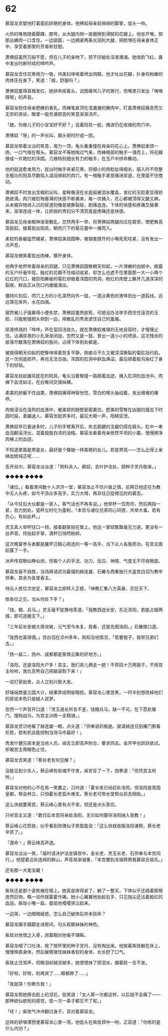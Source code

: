 # 62

慕容龙贪婪地盯着面前娇艳的身体。他捧起母亲软绵绵的脚掌，低头一吻。

火热的嘴唇随着脚踝、膝弯，从大腿内侧一直磨擦到滑腻的花瓣上。他张开嘴，把那丛嫩肉一口含住。一边舔舐，一边拥紧两条光润的大腿，把脸埋在母亲身体正中，享受着那里的芳香和甘甜。

萧佛奴虽然万般不愿，但在儿子的亲吻下，禁不住秘处淫液潮涌。她俏脸飞红，鼻中发出时断时续的呻吟声。

慕容龙含住花蒂用力一吸，待美妇哆嗦着喷出阴精，他才吐出花瓣，扑身将粉嫩的肉体压在身下，笑道：「娘，舒服吗？」

萧佛奴羞得耳根发红，她拼命摇着头，试图痛骂儿子的兽行，但嘴里只发出「咦咦呀呀」的声音。

慕容龙抱住母亲肥嫩的香乳，肉棒笔直顶在湿漉漉的嫩肉中，盯着萧佛奴痛苦而又无奈的哭诉，眼里一股充满邪恶的笑意渐渐汤开。

「娘，你做儿子的小宝宝好不好？」说着阳具一挺，捅进仍在收缩的肉穴中。

萧佛奴「呀」的一声长叫，眉头顿时拧成一团。

慕容龙带着淡淡的笑意，用力一顶，龟头重重撞在母亲的花心上。萧佛奴柔颈一扬，一口气噎在喉头。慕容龙不等她喘过气来，肉棒根部的触手一涌而上，将花瓣撑成一片艳红的浑圆。几根特别细长有力的触手，在玉户中拼命舞动。

他的挺送愈发用力，拔出时触手夹紧花蒂，将细小的肉粒扯得细长，插入时不但整支粗壮的阳具尽数捣入温润绵软的肉穴，有一根触手甚至捅进尿道，在里面不住搅动。

萧佛奴不时发出含糊的尖叫，星眸像浸在水底般被泪水覆盖，发红的玉脸更显得娇艳欲滴。肉穴被巨物塞满的快感不断袭来，每一次捅入，花心都被顶得又酸又麻。从未被异物进入过的尿道则像是被撕裂般，剧痛连连。下体的快感和疼痛交替袭来，渐渐连成一体，让娇弱的贵妇分不清究竟是疼痛还是快感。

慕容龙见母亲眼神渐渐散乱，忽然两手一举，将萧佛奴两腿向压在肩旁，使肥臀高高挺起。接着拔出阳具，朝肉穴下的菊花蕾中一捅而入。

柔软的香躯猛然绷紧，萧佛奴美目圆睁，被钢套撑开的小嘴死死咬紧，没有发出一点声息。

慕容龙微笑着拔出肉棒，挪开身体。

他两手依然举着母亲的双腿，只见萧佛奴圆臀朝天仰起，一片滑嫩的白腻中，敞露的玉户纤毫毕现，殷红的花瓣不住缩动收紧，却怎么也遮不住里面那一大一小两个红红的穴口，被巨阳撕破的菊肛却敞着浑圆的肉洞，粉红的肉壁上撕开几道深深的裂痕，鲜血正从伤口内缓缓涌出。

僵持片刻后，肉穴上方的小孔突然向外一鼓，一道淡黄色的液体划出一道弧线，远远落在床外，水花四溅。

居然被儿子强暴得小便失禁，萧佛奴羞愤欲死，可她没办法举手捂住住滚烫的玉脸，只能勉强把头侧到一边，用散乱的秀发遮住自己的羞赧。

尿液喷溅的「哗哗」声在室回汤良久，就在萧佛奴难堪的无地自容时，才慢慢止住。沾满尿液的小孔渐渐闭拢，忽然又是一鼓，冒出一道小小的喷泉。这次残余的尿液尽数落在萧佛奴的股间，沾得下体到处都是。

被按得朝天仰起的肥臀哆嗦着恢复平静，刚癒合不久又被深深撕裂的菊肛括约肌，这一次彻底损坏，再也无法合拢。浑圆的肛洞中鲜血满溢，最后顺着股沟染红了身下的轻毯。

慕容龙扶起雄风犹在的阳具，龟头沿着臀缝一路擦着血迹，捅入肛洞的血池中。肉棒下血流如注，在白臀间交错纵横。

柔美的娇躯不住战栗，萧佛奴痛得神智恍惚，雪白的喉头抽动着，发出艰难的痛呼。

肉根浸没在温热的血液中，被柔软的肠壁密密裹住。肥美的雪臀在凶狠的撞击下时圆时扁，柔媚迷人。慕容龙挺弄多时，最后大喝一声，阳精狂泄。

萧佛奴早已昏迷多时，儿子的手臂离开后，失去筋腱的玉腿仍搭在肩头。肛中一串血泡翻滚浮出，混着股股白浓的浊精。慕容龙看着母亲依然平坦的小腹，慢慢擦净肉棒上的血迹。

不知道里面是男是女，最好是个像娘一样美艳的女儿。若是男孩——怎么比得上亲妹血统纯正呢……

丢开丝巾，慕容龙淡淡道：「照料夫人。鹂奴，去叶护法处，把种子灵丹取来。」

◆◆◆◆ ◆◆◆◆

「诸位。」看着席间数十人济济一堂，慕容龙止不住兴奋之情，前两日他还在为教中无人头疼，如今平添众多高手，实力大增，再非往日捉襟见肘的窘态。

「从今往后大伙都是一家人，客气话也不再多说。」他举杯一饮而尽，然后两指一紧，劲力到处，瓷杯立时化为齑粉，「本宫与诸位兄弟同心同德，共举大事。若有负心，有如此杯。」

灵玉真人举杯往口一倾，接着翻掌拍在案上。他这一掌轻飘飘毫无力道，更没有一丝声音。待抬起手掌，酒杯已悄然粉碎。

这次晚宴参与者都是屠怀沉精心挑选的一等一高手，当下众人各施奇功，在宫主面前露了一手。

沐声传双眼似睁似闭，但每个人的手法、功力、反应、神情、气度无不尽收眼底。

慕容龙喜不自胜，当场拜请武功最强的赫连雄、石蠍与西秦独行大盗宫白羽为教中供奉，其余为各堂香主。

待众人依位次坐定，慕容龙立即转入正题，「神教汇集八方英豪，志在天下。

依各位之见，当从何处下手？」

「钱、粮、兵马。」灵玉毫不犹豫地答道，「我教西连长安，东近洛阳，若能占据两城，即可逐鹿天下。」

「三年前长安被大周攻破，元气至今未复。我看，还是先图洛阳。」石蠍接口道。

「陇西也富得很。」宫白羽在凉州多年，熟知当地情况，「若要银子，我带兄弟们去。」

「扬一益二，扬州、成都都是客商云集的好地方。」

「洛阳，还是洛阳大户多！宫主，我们哥儿俩走一趟！不弄回十万两银子，不用宫主吩咐，我仇百熊自己把脑袋割下来！」

一说打家劫舍，众人立刻兴致大发。

好端端商量立国大计，结果弄成明偷暗抢。慕容龙心里苦笑，一时半刻想改掉他们的匪徒本色只是疑人说梦。

忽然一个声音开口道：「灵玉道长所言不差，钱粮兵马，缺一不可。在下愿赴雁门，搜购战马，为宫主训练一支精骑。」

慕容龙赏识地看了赫连雄一眼，点头道：「供奉说的极是。就请赫连兄到雁门察看形势，若有机会能控制当场马市最好！」

秃发什健兄弟本是当地人氏，闻言立即高声附合，要求同去。金开甲也跃跃欲试，却被宫主用眼色止住。

慕容龙含笑道：「蔡长老有何见解？」

没能见到少夫人，蔡云峰有些魂不守舍，闻言怔了一下，抱拳道：「但凭宫主吩咐。」

慕容龙对他的心不在焉一笑置之，沉吟道：「霍长老已经赶赴洛阳，但洛阳是周国皇都，帮会林立，只怕霍长老孤木难支。蔡长老可带水堂帮众前去相助。」

这么快就要离宫，蔡云峰心里有点不舍，但还是点头答应。

只听宫主又道：「数日后本宫将亲赴洛阳，无论如何要将洛阳纳入我教！」

蔡云峰心花怒放，似乎看到玫瑰仙子笑盈盈说：「这么快就收服洛阳诸帮，蔡长老辛苦了。」

「遵命！」蔡云峰高声道。

慕容龙淡淡一笑，「届时请沐护法坐镇宫中，金长老、灵玉长老、石供奉与本宫同行。」他望着远处连绵的群山，声音渐渐凝重，「本宫要到龙城拜祭我慕容氏祖先。」

还有那一大笔宝藏！

◆◆◆◆ ◆◆◆◆

紫玫还是那个姿势蜷在榻上。她真是疼得紧了，躺了一整天，下体似乎还插着那根庞然巨物，略一动作就霍霍作痛。她小心翼翼地抬起右手，只见指尖还沾着殷红的血迹。紫玫小嘴一扁，委屈地嘤嘤哭泣起来。

一边哭，一边暗暗疑惑，怎么自己破体后并未殒命？

慕容龙蹑手蹑脚走进房间，勾头观察妹妹的神色。

紫玫对他恨之入骨，闭着眼对他毫不理睬。

慕容龙咽了口吐沫，按了按怀里的种子灵丹，没有掏出来。他挨着紫玫躺在床上，慢慢伸直身体，然后展臂搂住妹妹香软的身体，长长舒了口气。

紫玫止住哭声，但眼泪却越流越多，她恨恨抹了把泪水，绷着脸一言不发。

「好啦，好啦，别再哭了……眼都肿了……」

「我就哭！你欺负我！」

慕容龙帮她擦去脸上的泪花，低笑道：「女人第一次都这样，以后就不会痛了——那种欲仙欲死的感觉，尝一次一辈子都忘不了呢。」

「呸！」紫玫气冲冲翻过身子，背对着慕容龙。

这样的娇嗔薄怒使慕容龙心里一荡，他低头在紫玫颈中一吻，正容道：「你练的是什么内功？」

